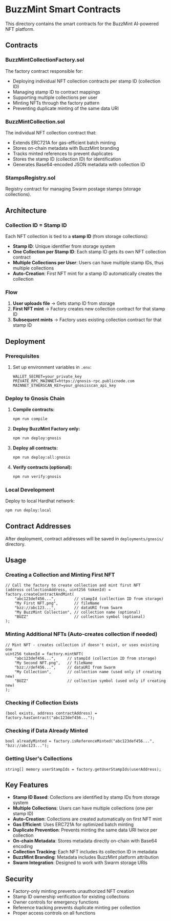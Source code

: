 # BuzzMint Smart Contracts

This directory contains the smart contracts for the BuzzMint AI-powered NFT platform.

## Contracts

### BuzzMintCollectionFactory.sol

The factory contract responsible for:

- Deploying individual NFT collection contracts per stamp ID (collection ID)
- Managing stamp ID to contract mappings
- Supporting multiple collections per user
- Minting NFTs through the factory pattern
- Preventing duplicate minting of the same data URI

### BuzzMintCollection.sol

The individual NFT collection contract that:

- Extends ERC721A for gas-efficient batch minting
- Stores on-chain metadata with BuzzMint branding
- Tracks minted references to prevent duplicates
- Stores the stamp ID (collection ID) for identification
- Generates Base64-encoded JSON metadata with collection ID

### StampsRegistry.sol

Registry contract for managing Swarm postage stamps (storage collections).

## Architecture

### Collection ID = Stamp ID

Each NFT collection is tied to a **stamp ID** (from storage collections):

- **Stamp ID**: Unique identifier from storage system
- **One Collection per Stamp ID**: Each stamp ID gets its own NFT collection contract
- **Multiple Collections per User**: Users can have multiple stamp IDs, thus multiple collections
- **Auto-Creation**: First NFT mint for a stamp ID automatically creates the collection

### Flow

1. **User uploads file** → Gets stamp ID from storage
2. **First NFT mint** → Factory creates new collection contract for that stamp ID
3. **Subsequent mints** → Factory uses existing collection contract for that stamp ID

## Deployment

### Prerequisites

1. Set up environment variables in `.env`:
   ```
   WALLET_SECRET=your_private_key
   PRIVATE_RPC_MAINNET=https://gnosis-rpc.publicnode.com
   MAINNET_ETHERSCAN_KEY=your_gnosisscan_api_key
   ```

### Deploy to Gnosis Chain

1. **Compile contracts:**

   ```bash
   npm run compile
   ```

2. **Deploy BuzzMint Factory only:**

   ```bash
   npm run deploy:gnosis
   ```

3. **Deploy all contracts:**

   ```bash
   npm run deploy:all:gnosis
   ```

4. **Verify contracts (optional):**
   ```bash
   npm run verify:gnosis
   ```

### Local Development

Deploy to local Hardhat network:

```bash
npm run deploy:local
```

## Contract Addresses

After deployment, contract addresses will be saved in `deployments/gnosis/` directory.

## Usage

### Creating a Collection and Minting First NFT

```solidity
// Call the factory to create collection and mint first NFT
(address collectionAddress, uint256 tokenId) = factory.createContractAndMint(
    "abc123def456...",        // stampId (collection ID from storage)
    "My First NFT.png",       // fileName
    "bzz://abc123...",        // dataURI from Swarm
    "My BuzzMint Collection", // collection name (optional)
    "BUZZ"                    // collection symbol (optional)
);
```

### Minting Additional NFTs (Auto-creates collection if needed)

```solidity
// Mint NFT - creates collection if doesn't exist, or uses existing one
uint256 tokenId = factory.mintNFT(
    "abc123def456...",     // stampId (collection ID from storage)
    "My Second NFT.png",   // fileName
    "bzz://def456...",     // dataURI from Swarm
    "My Collection",       // collection name (used only if creating new)
    "BUZZ"                 // collection symbol (used only if creating new)
);
```

### Checking if Collection Exists

```solidity
(bool exists, address contractAddress) = factory.hasContract("abc123def456...");
```

### Checking if Data Already Minted

```solidity
bool alreadyMinted = factory.isReferenceMinted("abc123def456...", "bzz://abc123...");
```

### Getting User's Collections

```solidity
string[] memory userStampIds = factory.getUserStampIds(userAddress);
```

## Key Features

- **Stamp ID Based**: Collections are identified by stamp IDs from storage system
- **Multiple Collections**: Users can have multiple collections (one per stamp ID)
- **Auto-Creation**: Collections are created automatically on first NFT mint
- **Gas Efficient**: Uses ERC721A for optimized batch minting
- **Duplicate Prevention**: Prevents minting the same data URI twice per collection
- **On-chain Metadata**: Stores metadata directly on-chain with Base64 encoding
- **Collection Tracking**: Each NFT includes its collection ID in metadata
- **BuzzMint Branding**: Metadata includes BuzzMint platform attribution
- **Swarm Integration**: Designed to work with Swarm storage URIs

## Security

- Factory-only minting prevents unauthorized NFT creation
- Stamp ID ownership verification for existing collections
- Owner controls for emergency functions
- Reference tracking prevents duplicate minting per collection
- Proper access controls on all functions
